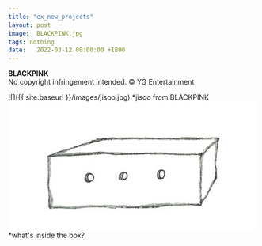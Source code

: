 ```yaml
---
title: "ex_new_projects"
layout: post
image:  BLACKPINK.jpg
tags: nothing
date:   2022-03-12 00:00:00 +1800
---
```


**BLACKPINK**
<br>
No copyright infringement intended. © YG Entertainment

![]({{ site.baseurl }}/images/jisoo.jpg)
*jisoo from BLACKPINK
![](https://github.com/ththJang/oldththJang/blob/main/assets/images/tobereleased.jpg?raw=true)
*what's inside the box?

